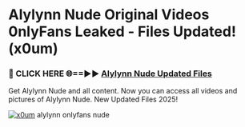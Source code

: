# Alylynn Nude Original Videos 0nlyFans Leaked - Files Updated! (x0um)

<h3>🔴 CLICK HERE 🌐==►► <a href="https://tinyurl.com/52m3yx9h" rel="nofollow">Alylynn Nude Updated Files</a></h3>

Get Alylynn Nude and all content. Now you can access all videos and pictures of Alylynn Nude. New Updated Files 2025!

[![x0um](https://i.imgur.com/TnHtlc8.gif)](https://tinyurl.com/52m3yx9h)
alylynn onlyfans nude